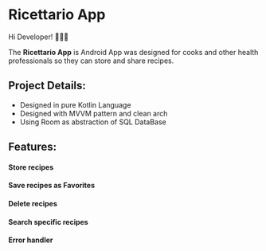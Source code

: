 # Ricettario App

Hi Developer! 👷🏽‍♂️

The **Ricettario App** is Android App was designed for cooks and other health professionals
so they can store and share recipes.

## Project Details:
- Designed in pure Kotlin Language
- Designed with MVVM pattern and clean arch
- Using Room as abstraction of SQL DataBase


## Features:

#### Store recipes
#### Save recipes as Favorites
#### Delete recipes
#### Search specific recipes
#### Error handler
